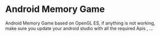 # Android Memory Game

Android Memory Game based on OpenGL ES, 
if anything is not working, make sure you update your android studio with all the required Apis , ... 
 